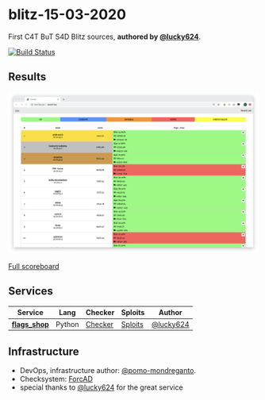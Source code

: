 # blitz-15-03-2020
First C4T BuT S4D Blitz sources, **authored by [@lucky624](https://github.com/lucky624)**.

[![Build Status](https://travis-ci.com/pomo-mondreganto/blitz-15-03-2020.svg?token=MNcdvgmffxEhzUa3dbLJ&branch=master)](https://travis-ci.com/pomo-mondreganto/blitz-15-03-2020)

## Results

![Top](scoreboard/top.png)

[Full scoreboard](scoreboard/full.png)

## Services

| Service | Lang | Checker | Sploits | Author |
|--------|------|-------|---------|-------|
| **[flags_shop](services/flags_shop/)** | Python | [Checker](checkers/flags_shop/) | [Sploits](sploits/flags_shop/) | [@lucky624](https://github.com/lucky624) |


## Infrastructure

- DevOps, infrastructure author: [@pomo-mondreganto](https://github.com/pomo-mondreganto).
- Checksystem: [ForcAD](https://github.com/pomo-mondreganto/ForcAD)
- special thanks to [@lucky624](https://github.com/lucky624) for the great service
